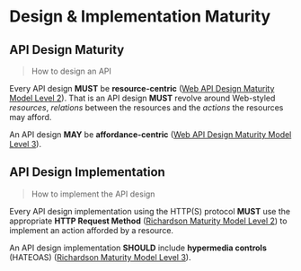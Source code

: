 # Design & Implementation Maturity

## API Design Maturity
> How to design an API


Every API design **MUST** be **resource-centric** ([Web API Design Maturity Model Level 2](http://amundsen.com/talks/2016-11-apistrat-wadm/2016-11-apistrat-wadm.pdf)). That is an API design **MUST** revolve around Web-styled _resources_, _relations_ between the resources and the _actions_ the resources may afford. 

An API design **MAY** be **affordance-centric** ([Web API Design Maturity Model Level 3](http://amundsen.com/talks/2016-11-apistrat-wadm/2016-11-apistrat-wadm.pdf)).

## API Design Implementation
> How to implement the API design

Every API design implementation using the HTTP(S) protocol **MUST** use the appropriate **HTTP Request Method** ([Richardson Maturity Model Level 2](https://martinfowler.com/articles/richardsonMaturityModel.html#level2)) to implement an action afforded by a resource.

An API design implementation **SHOULD** include **hypermedia controls** (HATEOAS) ([Richardson Maturity Model Level 3](https://martinfowler.com/articles/richardsonMaturityModel.html#level3)).

